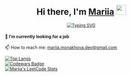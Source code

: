 <h1 align="center">Hi there, I'm <a href="https://dreamy-alpaca-e3e371.netlify.app/" target="_blank">Mariia</a> 
<img src="https://github.com/blackcater/blackcater/raw/main/images/Hi.gif" height="32"/></h1>
<p align="center">
  <a href="https://git.io/typing-svg">
    <img src="https://readme-typing-svg.herokuapp.com?color=%2336BCF7&lines=Fullstack+developer+from+Ukraine" alt="Typing SVG">
  </a>
</p>

<h4>🔭 I’m currently looking for a job</h4> 
<p>📫 How to reach me: <a href="mailto:mariia.monakhova.dev@gmail.com">mariia.monakhova.dev@gmail.com</a></p>  

<a href="https://github.com/MariiaMonakhova/github-readme-stats">
  <img src="https://github-readme-stats.vercel.app/api/top-langs/?username=MariiaMonakhova&layout=compact" alt="Top Langs">
</a>
<br>
<a href="https://www.codewars.com/users/MariiaMonakhova">
  <img src="https://www.codewars.com/users/MariiaMonakhova/badges/large" alt="Codewars Badge">
</a>
<br>
<a href="https://github.com/MariiaMon/leetcode-stats">
  <img src="https://leetcode-stats-six.vercel.app/api?username=MariiaMon" alt="Mariia's LeetCode Stats">
</a>
